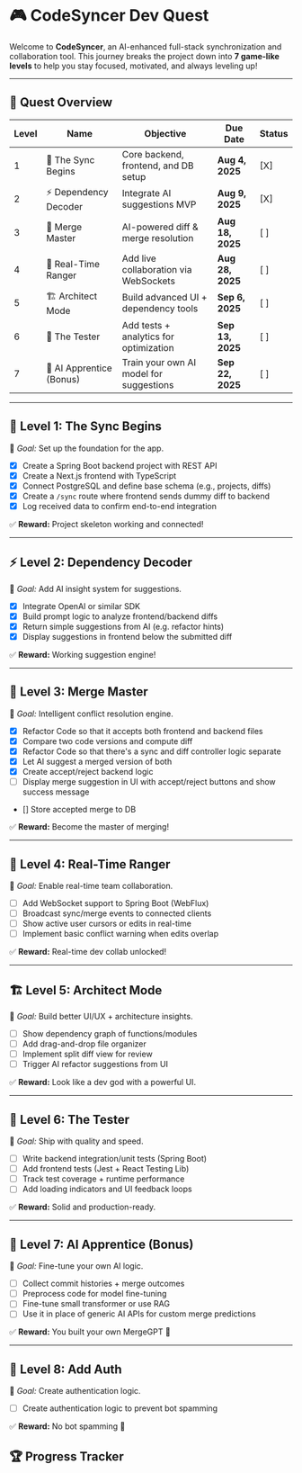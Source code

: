 # 🎮 CodeSyncer Dev Quest

Welcome to **CodeSyncer**, an AI-enhanced full-stack synchronization and collaboration tool. This journey breaks the project down into **7 game-like levels** to help you stay focused, motivated, and always leveling up!

---

## 🧭 Quest Overview

| Level | Name                   | Objective                                 | Due Date        | Status |
|-------|------------------------|-------------------------------------------|------------------|--------|
| 1     | 🌱 The Sync Begins      | Core backend, frontend, and DB setup      | **Aug 4, 2025**  | [X]    |
| 2     | ⚡ Dependency Decoder   | Integrate AI suggestions MVP              | **Aug 9, 2025**  | [X]    |
| 3     | 🧠 Merge Master         | AI-powered diff & merge resolution        | **Aug 18, 2025** | [ ]    |
| 4     | 📡 Real-Time Ranger     | Add live collaboration via WebSockets     | **Aug 28, 2025** | [ ]    |
| 5     | 🏗️ Architect Mode        | Build advanced UI + dependency tools      | **Sep 6, 2025**  | [ ]    |
| 6     | 🧪 The Tester           | Add tests + analytics for optimization    | **Sep 13, 2025** | [ ]    |
| 7     | 🧬 AI Apprentice (Bonus)| Train your own AI model for suggestions   | **Sep 22, 2025** | [ ]    |


---

## 🌱 **Level 1: The Sync Begins**

🧩 _Goal:_ Set up the foundation for the app.

- [X] Create a Spring Boot backend project with REST API
- [X] Create a Next.js frontend with TypeScript
- [X] Connect PostgreSQL and define base schema (e.g., projects, diffs)
- [X] Create a `/sync` route where frontend sends dummy diff to backend
- [X] Log received data to confirm end-to-end integration

✅ **Reward:** Project skeleton working and connected!

---

## ⚡ **Level 2: Dependency Decoder**

🧩 _Goal:_ Add AI insight system for suggestions.

- [X] Integrate OpenAI or similar SDK
- [X] Build prompt logic to analyze frontend/backend diffs
- [X] Return simple suggestions from AI (e.g. refactor hints)
- [X] Display suggestions in frontend below the submitted diff

✅ **Reward:** Working suggestion engine!

---

## 🧠 **Level 3: Merge Master**

🧩 _Goal:_ Intelligent conflict resolution engine.

- [X] Refactor Code so that it accepts both frontend and backend files
- [X] Compare two code versions and compute diff
- [X] Refactor Code so that there's a sync and diff controller logic separate
- [X] Let AI suggest a merged version of both
- [X] Create accept/reject backend logic
- [ ] Display merge suggestion in UI with accept/reject buttons and show success message
- [] Store accepted merge to DB

✅ **Reward:** Become the master of merging!

---

## 📡 **Level 4: Real-Time Ranger**

🧩 _Goal:_ Enable real-time team collaboration.

- [ ] Add WebSocket support to Spring Boot (WebFlux)
- [ ] Broadcast sync/merge events to connected clients
- [ ] Show active user cursors or edits in real-time
- [ ] Implement basic conflict warning when edits overlap

✅ **Reward:** Real-time dev collab unlocked!

---

## 🏗️ **Level 5: Architect Mode**

🧩 _Goal:_ Build better UI/UX + architecture insights.

- [ ] Show dependency graph of functions/modules
- [ ] Add drag-and-drop file organizer
- [ ] Implement split diff view for review
- [ ] Trigger AI refactor suggestions from UI

✅ **Reward:** Look like a dev god with a powerful UI.

---

## 🧪 **Level 6: The Tester**

🧩 _Goal:_ Ship with quality and speed.

- [ ] Write backend integration/unit tests (Spring Boot)
- [ ] Add frontend tests (Jest + React Testing Lib)
- [ ] Track test coverage + runtime performance
- [ ] Add loading indicators and UI feedback loops

✅ **Reward:** Solid and production-ready.

---

## 🧬 **Level 7: AI Apprentice (Bonus)**

🧩 _Goal:_ Fine-tune your own AI logic.

- [ ] Collect commit histories + merge outcomes
- [ ] Preprocess code for model fine-tuning
- [ ] Fine-tune small transformer or use RAG
- [ ] Use it in place of generic AI APIs for custom merge predictions

✅ **Reward:** You built your own MergeGPT 😤

---

## 🧬 **Level 8: Add Auth**

🧩 _Goal:_ Create authentication logic.

- [ ] Create authentication logic to prevent bot spamming

✅ **Reward:** No bot spamming 😤

## 🏆 Progress Tracker

